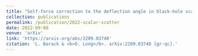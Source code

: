 ```yaml
---
title: "Self-force correction to the deflection angle in black-hole scattering: a scalar charge toy model"
collection: publications
permalink: /publication/2022-scalar-scatter
date: 2022-09-08
venue: 'arXiv'
link: 'https://arxiv.org/abs/2209.03740'
citation: 'L. Barack & <b>O. Long</b>. arXiv:2209.03740 [gr-qc].'
---
```

